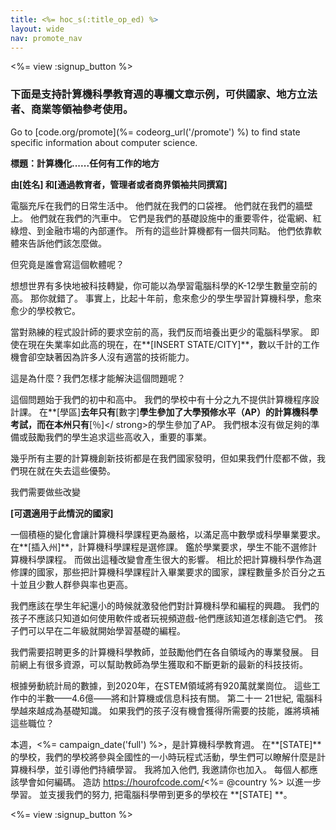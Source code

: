 ```yaml
---
title: <%= hoc_s(:title_op_ed) %>
layout: wide
nav: promote_nav
---
```

<%= view :signup_button %>

### 下面是支持計算機科學教育週的專欄文章示例，可供國家、地方立法者、商業等領袖參考使用。

  


Go to [code.org/promote](%= codeorg_url('/promote') %) to find state specific information about computer science.

**標題：計算機化......任何有工作的地方**

**由[姓名] 和[通過教育者，管理者或者商界領袖共同撰寫]**

電腦充斥在我們的日常生活中。 他們就在我們的口袋裡。 他們就在我們的牆壁上。 他們就在我們的汽車中。 它們是我們的基礎設施中的重要零件，從電網、紅綠燈、到金融市場的內部運作。 所有的這些計算機都有一個共同點。 他們依靠軟體來告訴他們該怎麼做。

但究竟是誰會寫這個軟體呢？

想想世界有多快地被科技轉變，你可能以為學習電腦科學的K-12學生數量空前的高。 那你就錯了。 事實上，比起十年前，愈來愈少的學生學習計算機科學，愈來愈少的學校教它。

當對熟練的程式設計師的要求空前的高，我們反而培養出更少的電腦科學家。 即使在現在失業率如此高的現在，在**[INSERT STATE/CITY]**，數以千計的工作機會卻空缺著因為許多人沒有適當的技術能力。

這是為什麼？我們怎樣才能解決這個問題呢？

這個問題始于我們的初中和高中。 我們的學校中有十分之九不提供計算機程序設計課。 在**[學區]**去年只有**[數字]**學生參加了大學預修水平（AP）的計算機科學考試，而在本州只有**[％]</ strong>的學生參加了AP。 我們根本沒有做足夠的準備或鼓勵我們的學生追求這些高收入，重要的事業。</p> 

幾乎所有主要的計算機創新技術都是在我們國家發明，但如果我們什麼都不做，我們現在就在失去這些優勢。

我們需要做些改變

**[可選適用于此情況的國家]**

一個積極的變化會讓計算機科學課程更為嚴格，以滿足高中數學或科學畢業要求。 在**[插入州]**，計算機科學課程是選修課。 鑑於學業要求，學生不能不選修計算機科學課程。 而做出這種改變會產生很大的影響。 相比於把計算機科學作為選修課的國家，那些把計算機科學課程計入畢業要求的國家，課程數量多於百分之五十並且少數人群參與率也更高。

我們應該在學生年紀還小的時候就激發他們對計算機科學和編程的興趣。 我們的孩子不應該只知道如何使用軟件或者玩視頻遊戲-他們應該知道怎樣創造它們。 孩子們可以早在二年級就開始學習基礎的編程。

我們需要招聘更多的計算機科學教師，並鼓勵他們在各自領域內的專業發展。 目前網上有很多資源，可以幫助教師為學生獲取和不斷更新的最新的科技技術。

根據勞動統計局的數據，到2020年，在STEM領域將有920萬就業崗位。 這些工作中的半數——4.6億——將和計算機或信息科技有關。 第二十一 21世紀, 電腦科學越來越成為基礎知識。 如果我們的孩子沒有機會獲得所需要的技能，誰將填補這些職位？

本週，<%= campaign_date('full') %>，是計算機科學教育週。 在**[STATE]**的學校，我們的學校將參與全國性的一小時玩程式活動，學生們可以瞭解什麼是計算機科學，並引導他們持續學習。 我將加入他們, 我邀請你也加入。 每個人都應該學會如何編碼。 造訪 https://hourofcode.com/<%= @country %> 以進一步學習。 並支援我們的努力, 把電腦科學帶到更多的學校在 **[STATE] **。

<%= view :signup_button %>